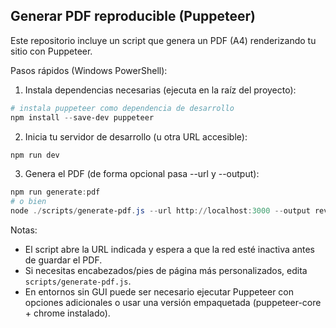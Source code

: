 Generar PDF reproducible (Puppeteer)
-----------------------------------

Este repositorio incluye un script que genera un PDF (A4) renderizando tu sitio con Puppeteer.

Pasos rápidos (Windows PowerShell):

1. Instala dependencias necesarias (ejecuta en la raíz del proyecto):

```powershell
# instala puppeteer como dependencia de desarrollo
npm install --save-dev puppeteer
```

2. Inicia tu servidor de desarrollo (u otra URL accesible):

```powershell
npm run dev
```

3. Genera el PDF (de forma opcional pasa --url y --output):

```powershell
npm run generate:pdf
# o bien
node ./scripts/generate-pdf.js --url http://localhost:3000 --output revista-ethics.pdf
```

Notas:
- El script abre la URL indicada y espera a que la red esté inactiva antes de guardar el PDF.
- Si necesitas encabezados/pies de página más personalizados, edita `scripts/generate-pdf.js`.
- En entornos sin GUI puede ser necesario ejecutar Puppeteer con opciones adicionales o usar una versión empaquetada (puppeteer-core + chrome instalado).

